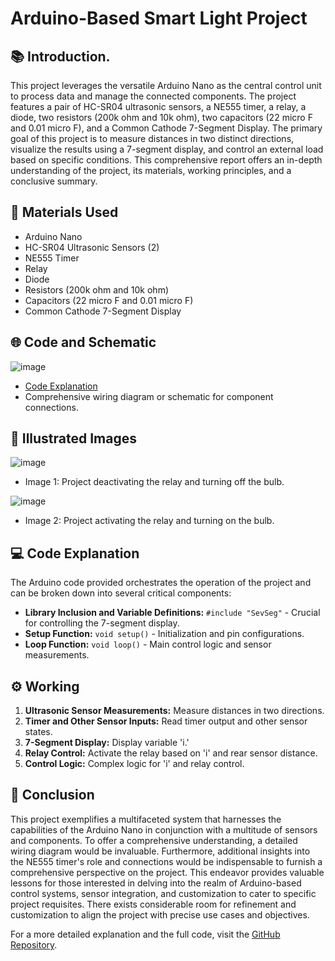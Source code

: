 # Arduino-Based Smart Light Project

## 📚 Introduction.  
This project leverages the versatile Arduino Nano as the central control unit to process data and manage the connected components. The project features a pair of HC-SR04 ultrasonic sensors, a NE555 timer, a relay, a diode, two resistors (200k ohm and 10k ohm), two capacitors (22 micro F and 0.01 micro F), and a Common Cathode 7-Segment Display. The primary goal of this project is to measure distances in two distinct directions, visualize the results using a 7-segment display, and control an external load based on specific conditions. This comprehensive report offers an in-depth understanding of the project, its materials, working principles, and a conclusive summary.

## 🧰 Materials Used
- Arduino Nano
- HC-SR04 Ultrasonic Sensors (2)
- NE555 Timer
- Relay
- Diode
- Resistors (200k ohm and 10k ohm)
- Capacitors (22 micro F and 0.01 micro F)
- Common Cathode 7-Segment Display

## 🌐 Code and Schematic

![image](https://github.com/itheaks/iot-smartlight/assets/134759689/bcc46577-c891-4665-982e-bf0d6a19dd87)


- [Code Explanation](https://github.com/itheaks/iot-smartlight)
- Comprehensive wiring diagram or schematic for component connections.

## 📸 Illustrated Images


![image](https://github.com/itheaks/iot-smartlight/assets/134759689/4ab23fc3-18fb-484c-b367-3f82f0d397d9)


- Image 1: Project deactivating the relay and turning off the bulb.


![image](https://github.com/itheaks/iot-smartlight/assets/134759689/571d5a35-ea8a-408d-839f-b117260c4ea6)


- Image 2: Project activating the relay and turning on the bulb.

## 💻 Code Explanation
The Arduino code provided orchestrates the operation of the project and can be broken down into several critical components:
- **Library Inclusion and Variable Definitions:** `#include "SevSeg"` - Crucial for controlling the 7-segment display.
- **Setup Function:** `void setup()` - Initialization and pin configurations.
- **Loop Function:** `void loop()` - Main control logic and sensor measurements.

## ⚙️ Working
1. **Ultrasonic Sensor Measurements:** Measure distances in two directions.
2. **Timer and Other Sensor Inputs:** Read timer output and other sensor states.
3. **7-Segment Display:** Display variable 'i.'
4. **Relay Control:** Activate the relay based on 'i' and rear sensor distance.
5. **Control Logic:** Complex logic for 'i' and relay control.

## 📝 Conclusion
This project exemplifies a multifaceted system that harnesses the capabilities of the Arduino Nano in conjunction with a multitude of sensors and components. To offer a comprehensive understanding, a detailed wiring diagram would be invaluable. Furthermore, additional insights into the NE555 timer's role and connections would be indispensable to furnish a comprehensive perspective on the project. This endeavor provides valuable lessons for those interested in delving into the realm of Arduino-based control systems, sensor integration, and customization to cater to specific project requisites. There exists considerable room for refinement and customization to align the project with precise use cases and objectives.

For a more detailed explanation and the full code, visit the [GitHub Repository](https://github.com/itheaks/iot-smartlight).
